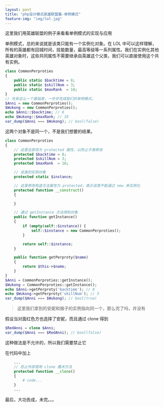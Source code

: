 ```yaml
---
layout: post
title: "php设计模式英雄联盟篇-单例模式"
feature-img: "img/lol.jpg"
---
```


这里我们用英雄联盟的例子来看看单例模式的实现与应用

单例模式，总的来说就是该类只能有一个实例化对象。在 LOL 中可以这样理解，所有的英雄都有回城时间，技能数量，最高等级等一系列属性。我们在实例化其他英雄对象时，这些共同属性不需要继承自英雄这个父类，我们可以直接使用这个共有实例。

```php
class CommonPerproties
{
    public static $backtime = 8;
    public static $skillNum = 3;
    public static $maxRank  = 18;
}
// 先有这么一个基础类，一步步完成我们的单例模式。
$Anni = new CommonPerproties();
$Wukong = new CommonPerproties();
echo $Anni::$backtime; // 8
echo $Wukong::$maxRank; // 18
var_dump($Anni === $Wukong); // bool(false)
```

这两个对象不是同一个，不是我们想要的结果。

```php
class CommonPerproties
{
    // 这里全部改为 protected 属性，以防止子类修改
    protected $backtime = 8;
    protected $skillNum = 3;
    protected $maxRank  = 18;

    // 该类的实例对象
    protected static $instance;

    // 这里修改构造方法属性为 protected，表示该类不能通过 new 来实例化
    protected function __construct()
    {

    }

    // 通过 getInstance 方法得到对象
    public function getInstance()
    {
        if (empty(self::$instance)) {
            self::$instance = new CommonPerproties();
        }

        return self::$instance;
    }

    public function getPerproty($name)
    {
        return $this->$name;
    }
}
$Anni = CommonPerproties::getInstance();
$Wukong = CommonPerproties::getInstance();
echo $Anni->getPerproty('backtime'); // 8
echo $Wukong->getPerproty('skillNum'); // 3
var_dump($Anni === $Wukong); // bool(true)

```

>这里我们拿到的安妮和猴子的实例指向同一个，那么完了吗，并没有

假设当对面红色方也选择了安妮，而且通过 clone 得到

```php
$RedAnni = clone $Anni;
var_dump($Anni === $RedAnni); // bool(false)
```

这种做法是不允许的，所以我们需要禁止它

在代码中加上

```php
    ...
    // 防止外部使用 clone 魔术方法
    protected function __clone()
    {
        # code...
    }
    ...
```

最后，大功告成，未完。。。
